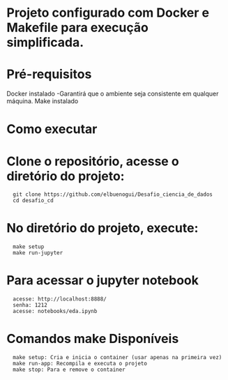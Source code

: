 # Projeto configurado com Docker e Makefile para execução simplificada.


# Pré-requisitos

   Docker instalado
     -Garantirá que o ambiente seja consistente em qualquer máquina.
   Make instalado

# Como executar

   # Clone o repositório, acesse o diretório do projeto:

      git clone https://github.com/elbuenogui/Desafio_ciencia_de_dados
      cd desafio_cd

   # No diretório do projeto, execute:

      make setup
      make run-jupyter

   # Para acessar o jupyter notebook
      acesse: http://localhost:8888/
      senha: 1212
      acesse: notebooks/eda.ipynb

   # Comandos make Disponíveis

      make setup: Cria e inicia o container (usar apenas na primeira vez)
      make run-app: Recompila e executa o projeto
      make stop: Para e remove o container


